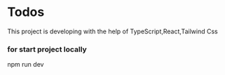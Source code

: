 # Todos

This project is developing with the help of TypeScript,React,Tailwind Css

### for start project locally

npm run dev
